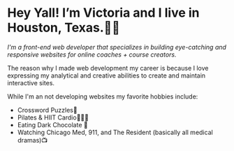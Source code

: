  # Hey Yall! I’m Victoria and I live in Houston, Texas.👩🏽
 *I'm a front-end web developer that specializes in building eye-catching and responsive websites for online coaches + course creators.*
 
 The reason why I made web development my career is because I love expressing my analytical and creative abilities to create and maintain interactive sites.
 
 While I'm an not developing websites my favorite hobbies include:
 
 - Crossword Puzzles🧩
 - Pilates & HIIT Cardio🏋🏽‍♀️
 - Eating Dark Chocolate 🍫
 - Watching Chicago Med, 911, and The Resident (basically all medical dramas)📺

